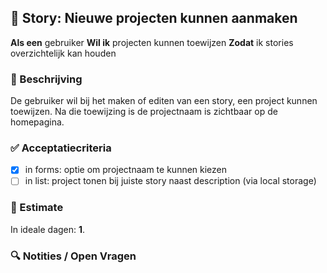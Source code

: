 ## 🧩 Story: Nieuwe projecten kunnen aanmaken

**Als een** gebruiker
**Wil ik** projecten kunnen toewijzen
**Zodat** ik stories overzichtelijk kan houden

### 📝 Beschrijving

De gebruiker wil bij het maken of editen van een story, een project kunnen toewijzen. Na die toewijzing is de projectnaam is zichtbaar op de homepagina.

### ✅ Acceptatiecriteria

* [x] in forms: optie om projectnaam te kunnen kiezen
* [ ] in list: project tonen bij juiste story naast description (via local storage)

### 🧮 Estimate
In ideale dagen: **1**.

### 🔍 Notities / Open Vragen

